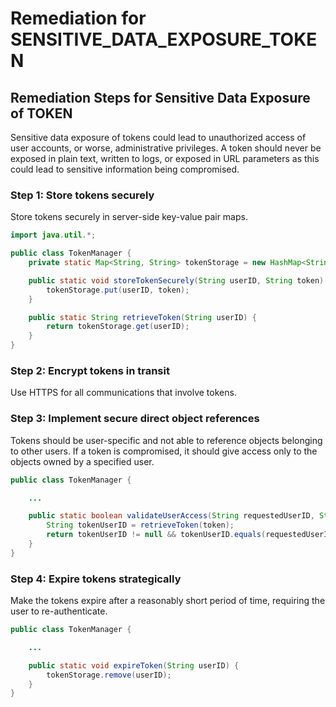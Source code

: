 # Remediation for SENSITIVE_DATA_EXPOSURE_TOKEN

## Remediation Steps for Sensitive Data Exposure of TOKEN
Sensitive data exposure of tokens could lead to unauthorized access of user accounts, or worse, administrative privileges. A token should never be exposed in plain text, written to logs, or exposed in URL parameters as this could lead to sensitive information being compromised.

### Step 1: Store tokens securely
Store tokens securely in server-side key-value pair maps.

```java
import java.util.*;

public class TokenManager {
    private static Map<String, String> tokenStorage = new HashMap<String, String>();

    public static void storeTokenSecurely(String userID, String token) {
        tokenStorage.put(userID, token);
    }

    public static String retrieveToken(String userID) {
        return tokenStorage.get(userID);
    }
}
```

### Step 2: Encrypt tokens in transit
Use HTTPS for all communications that involve tokens.

### Step 3: Implement secure direct object references
Tokens should be user-specific and not able to reference objects belonging to other users. If a token is compromised, it should give access only to the objects owned by a specified user.

```java
public class TokenManager {

    ...

    public static boolean validateUserAccess(String requestedUserID, String token) {
        String tokenUserID = retrieveToken(token);
        return tokenUserID != null && tokenUserID.equals(requestedUserID);
    }
}
```

### Step 4: Expire tokens strategically
Make the tokens expire after a reasonably short period of time, requiring the user to re-authenticate.

```java
public class TokenManager {

    ...

    public static void expireToken(String userID) {
        tokenStorage.remove(userID);
    }
}
```